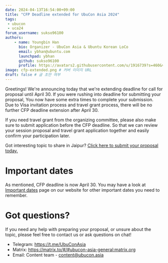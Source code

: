 ```yaml
---
date: 2024-04-13T16:54:00+09:00
title: "CFP Deadline extended for UbuCon Asia 2024"
tags:
 - ubucon
 - uca24
forum_username: sukso96100
authors:
    - name: Youngbin Han
      bio: Organizer - UbuCon Asia & Ubuntu Korean LoCo
      email: ybhan@ubuntu.com
      launchpad: ybhan
      github: sukso96100
      profile: https://avatars2.githubusercontent.com/u/1916739?s=460&v=4
image: cfp-extended.png # 커버 이미지 URL
draft: false # 글 초안 여부
---
```


Greetings! We're announcing today that we're extending deadline for call for proposal until April 30. If you were rushing into deadline for submitting your proposal, You now have some extra times to complete your submission. Due to Visa invitation process and travel grant process, there will be no further CFP deadline extension after April 30. 

If you need travel grant from the organizing committee, please also make sure to submit application before the CFP deadline. So that we can review your session proposal and travel grant application together and easily confirm your participation later.

Got interesting topic to share in Jaipur? [Click here to submit your proposal today.](https://2024.ubucon.asia/cfp)  

# Important dates

As mentioned, CFP deadline is now April 30. You may have a look at [Important dates](https://2024.ubucon.asia/programs/important-dates/) page on our website for other important dates you need to remember.

# Got questions?

If you need any help with preparing your proposal, or unsure about the topic, please feel free to contact us or ask questions on chat!

- Telegram: https://t.me/UbuConAsia
- Matrix: https://matrix.to/#/#ubucon-asia-general:matrix.org
- Email: Content team - content@ubucon.asia